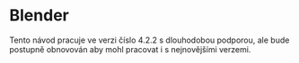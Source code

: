 # Blender
Tento návod pracuje ve verzi číslo 4.2.2 s dlouhodobou podporou, ale bude postupně obnovován aby mohl pracovat i s nejnovějšími verzemi.